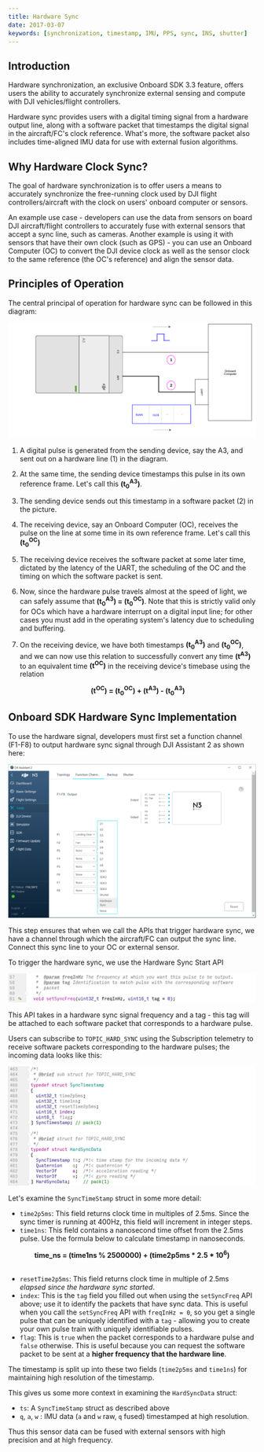 ```yaml
---
title: Hardware Sync
date: 2017-03-07
keywords: [synchronization, timestamp, IMU, PPS, sync, INS, shutter]
---
```


## Introduction

Hardware synchronization, an exclusive Onboard SDK 3.3 feature, offers users the ability to accurately synchronize external sensing and compute with DJI vehicles/flight controllers.

Hardware sync provides users with a digital timing signal from a hardware output line, along with a software packet that timestamps the digital signal in the aircraft/FC's clock reference. What's more, the software packet also includes time-aligned IMU data for use with external fusion algorithms.

## Why Hardware Clock Sync?

The goal of hardware synchronization is to offer users a means to accurately synchronize the free-running clock used by DJI flight controllers/aircraft with the clock on users' onboard computer or sensors.

An example use case - developers can use the data from sensors on board DJI aircraft/flight controllers to accurately fuse with external sensors that accept a sync line, such as cameras. Another example is using it with sensors that have their own clock (such as GPS) - you can use an Onboard Computer (OC) to convert the DJI device clock as well as the sensor clock to the same reference (the OC's reference) and align the sensor data.

## Principles of Operation

The central principal of operation for hardware sync can be followed in this diagram:

![hardware-sync-principles](../images/guides/hardsync.png)

 1. A digital pulse is generated from the sending device, say the A3, and sent out on a hardware line (1) in the diagram.
 2. At the same time, the sending device timestamps this pulse in its own reference frame. Let's call this **(t<sub>0</sub><sup>A3</sup>)**.
 3. The sending device sends out this timestamp in a software packet (2) in the picture.
 4. The receiving device, say an Onboard Computer (OC), receives the pulse on the line at some time in its own reference frame. Let's call this **(t<sub>0</sub><sup>OC</sup>)**
 5. The receiving device receives the software packet at some later time, dictated by the latency of the UART, the scheduling of the OC and the timing on which the software packet is sent.
 6. Now, since the hardware pulse travels almost at the speed of light, we can safely assume that **(t<sub>0</sub><sup>A3</sup>) = (t<sub>0</sub><sup>OC</sup>)**. Note that this is strictly valid only for OCs which have a hardware interrupt on a digital input line; for other cases you must add in the operating system's latency due to scheduling and buffering.
 7. On the receiving device, we have both timestamps **(t<sub>0</sub><sup>A3</sup>)** and **(t<sub>0</sub><sup>OC</sup>)**, and we can now use this relation to successfully convert any time  **(t<sup>A3</sup>)** to an equivalent time  **(t<sup>OC</sup>)** in the receiving device's timebase using the relation

       <center> <b>(t<sup>OC</sup>) = (t<sub>0</sub><sup>OC</sup>) + (t<sup>A3</sup>) - (t<sub>0</sub><sup>A3</sup>) </b></center>

## Onboard SDK Hardware Sync Implementation

To use the hardware signal, developers must first set a function channel (F1-F8) to output hardware sync signal through DJI Assistant 2 as shown here:

![Hard-Sync-Assistant](../images/guides/HardSync_Assistant.png)

This step ensures that when we call the APIs that trigger hardware sync, we have a channel through which the aircraft/FC can output the sync line. Connect this sync line to your OC or external sensor.

To trigger the hardware sync, we use the Hardware Sync Start API

![Sync API](../images/guides/syncAPI.png)

This API takes in a hardware sync signal frequency and a tag - this tag will be attached to each software packet that corresponds to a hardware pulse.

Users can subscribe to `TOPIC_HARD_SYNC` using the Subscription telemetry to receive software packets corresponding to the hardware pulses; the incoming data looks like this:

![Sync Data](../images/guides/syncSubscription.png)

Let's examine the `SyncTimeStamp` struct in some more detail:

- `time2p5ms`: This field returns clock time in multiples of 2.5ms. Since the sync timer is running at 400Hz, this field will increment in integer steps.
- `time1ns`: This field contains a nanosecond time offset from the 2.5ms pulse. Use the formula below to calculate timestamp in nanoseconds.

<center> <b> time_ns = (time1ns % 2500000) + (time2p5ms * 2.5 * 10<sup>6</sup>) </b></center><br>

- `resetTime2p5ms`: This field returns clock time in multiple of 2.5ms *elapsed since the hardware sync started*.
- `index`: This is the `tag` field you filled out when using the `setSyncFreq` API above; use it to identify the packets that have sync data. This is useful when you call the `setSyncFreq` API with `freqInHz = 0`, so you get a single pulse that can be uniquely identified with a `tag` - allowing you to create your own pulse train with uniquely identifiable pulses.
- `flag`: This is `true` when the packet corresponds to a hardware pulse and `false` otherwise. This is useful because you can request the software packet to be sent at a **higher frequency that the hardware line**.

The timestamp is split up into these two fields (`time2p5ms` and `time1ns`) for maintaining high resolution of the timestamp.

This gives us some more context in examining the `HardSyncData` struct:

- `ts`: A `SyncTimeStamp` struct as described above
- `q`, `a`, `w` : IMU data (`a` and `w` raw, `q` fused) timestamped at high resolution.

Thus this sensor data can be fused with external sensors with high precision and at high frequency.